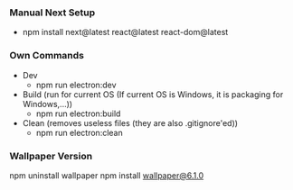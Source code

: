 ### Manual Next Setup

- npm install next@latest react@latest react-dom@latest

### Own Commands

- Dev
    - npm run electron:dev
- Build (run for current OS (If current OS is Windows, it is packaging for Windows,...))
    - npm run electron:build
- Clean (removes useless files (they are also .gitignore'ed))
    - npm run electron:clean

### Wallpaper Version

npm uninstall wallpaper
npm install wallpaper@6.1.0